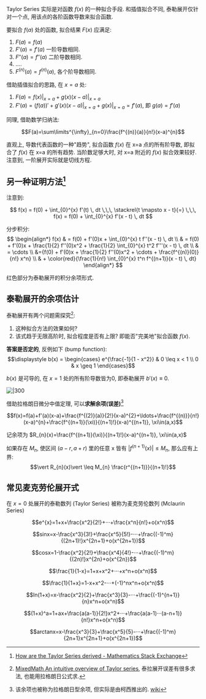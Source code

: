 Taylor Series 实际是对函数 $f(x)$ 的一种拟合手段. 和插值拟合不同, 泰勒展开仅针对一个点, 用该点的各阶函数导数来拟合函数.

要拟合 $f(a)$ 处的函数, 拟合结果 $F(x)$ 应满足:
1. $F(a)=f(a)$
2. $F'(a)=f'(a)$ 一阶导数相同. 
3. $F''(a)=f''(a)$ 二阶导数相同.
4. ....
5. $F^{(n)}(a)=f^{(n)}(a)$, 各个阶导数相同.

借助插值拟合的思路, 在 $x=a$ 处:
1. $F(a)=f(x)\vert_{x=a}+g(x)(x-a)\vert_{x=a}$
2. $F'(a)=(f(a))'+g'(x)(x-a)\vert_{x=a}+g(x)\vert_{x=a}=f'(a)$, 即 $g(a)=f'(a)$

同理, 借助数学归纳法:

$$F(a)=\sum\limits^{\infty}_{n=0}\frac{f^{(n)}(a)}{n!}(x-a)^{n}$$

直观上, 导数代表函数的一种"趋势", 拟合函数 $f(x)$ 在 x=a 点的所有阶导数, 即拟合了 $f(x)$ 在 x=a 的所有趋势. 当阶数足够大时, 对 x=a 附近的 $f(x)$ 拟合效果较好. 注意到, 一阶展开实际就是切线方程.

## 另一种证明方法[^1]

[^1]: [How are the Taylor Series derived - Mathematics Stack Exchange](https://math.stackexchange.com/questions/706282/how-are-the-taylor-series-derived)

注意到:

$$
f(x) = f(0) + \int_{0}^{x} f'(t) \, dt
\,\,\, \stackrel{t \mapsto x - t}{=} \,\,\,
f(x) = f(0) + \int_{0}^{x} f'(x - t) \, dt
$$

分步积分:
$$
\begin{align*}
f(x) & = f(0) + f'(0)x + \int_{0}^{x} t f''(x - t) \, dt \\
& = f(0) + f'(0)x + \frac{1}{2} f''(0)x^2 + \frac{1}{2} \int_{0}^{x} t^2 f'''(x - t) \, dt \\
& = \cdots \\ &={f(0) + f'(0)x + \frac{1}{2} f''(0)x^2 + \cdots + \frac{f^{(n)}(0)}{n!} x^n} \\
& + \color{red}{\frac{1}{n!} \int_{0}^{x} t^n f^{(n+1)}(x - t) \, dt}
\end{align*}
$$

红色部分为泰勒展开的积分余项形式.

## 泰勒展开的余项估计

泰勒展开有两个问题需探究[^2]:
1. 这种拟合方法的效果如何?
2. 该式趋于无限高阶时, 拟合程度是否有上限? 即能否"完美地"拟合函数 $f(x)$.

**答案是否定的**, 反例如下 (bump function):
$$\displaystyle b(x) = \begin{cases} e^{\frac{-1}{1 - x^2}} & 0 \leq x < 1 \\ 0 & x \geq 1 \end{cases}$$

$b(x)$ 是可导的, 在 $x=1$ 处的所有阶导数皆为0, 即泰勒展开 $b'(x)\equiv 0$. 

![|300](attach/Pasted%20image%2020240425150823.avif)

[^2]: [MixedMath An intuitive overview of Taylor series](https://davidlowryduda.com/p/1520/), 泰拉展开误差有很多求法, 也能用拉格朗日公式求.

借助拉格朗日微分中值定理, 可以**求解余项(误差)**[^3] 

$$f(x)=f(a)+f'(a)(x-a)+\frac{f^{(2)}(a)}{2!}(x-a)^{2}+\ldots+\frac{f^{(n)}}{n!}(x-a)^{n}+\frac{f^{(n+1)}(\xi)}{(n+1)!}(x-a)^{(n+1)}, \xi\in(a,x)$$

记余项为 $R_{n}(x)=\frac{f^{(n+1)}(\xi)}{(n+1)!}(x-a)^{(n+1)}, \xi\in(a,x)$

如果存在 $M_{n}$, 使区间 $(a-r, a+r)$ 里的任意 x 皆有 $\vert f^{(n+1)}(x)\vert \leq M_{n}$, 那么应有上界: $$\vert R_{n}(x)\vert \leq M_{n} \frac{r^{(n+1)}}{(n+1)!}$$

[^3]: 该余项也被称为拉格朗日型余项, 但实际是由柯西推出的. [wiki](https://zh.wikipedia.org/wiki/%E6%B3%B0%E5%8B%92%E5%85%AC%E5%BC%8F)

## 常见麦克劳伦展开式

在 $x=0$ 处展开的泰勒数列 (Taylor Series) 被称为麦克劳伦数列 (Mclaurin Series)

$$e^{x}=1+x+\frac{x^2}{2!}+···+\frac{x^n}{n!}+o(x^n)$$

$$sinx=x-\frac{x^3}{3!}+\frac{x^5}{5!}-···+\frac{(-1)^m}{(2n+1)!}x^{2n+1}+o(x^{2n+1})$$

$$cosx=1-\frac{x^2}{2!}+\frac{x^4}{4!}-···+\frac{(-1)^m}{(2n)!}x^{2n}+o(x^{2n})$$

$$\frac{1}{1-x}=1+x+x^2+···+x^n+o(x^n)$$

$$\frac{1}{1+x}=1-x+x^2-···+(-1)^nx^n+o(x^n)$$

$$ln(1+x)=x-\frac{x^2}{2}+\frac{x^3}{3}-···+\frac{(-1)^{n+1}}{n}x^n+o(x^n)$$

$$(1+x)^a=1+ax+\frac{a(a-1)}{2!}x^2+···+\frac{a(a-1)···(a-n+1)}{n!}x^n+o(x^n)$$

$$arctanx=x-\frac{x^3}{3}+\frac{x^5}{5}-···+\frac{(-1)^m}{2n+1}x^{2n+1}+o(x^{2n+1})$$
